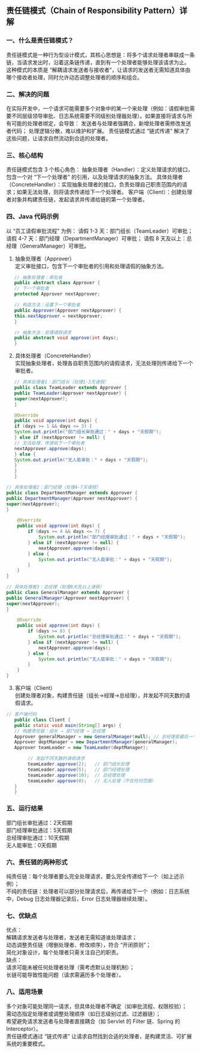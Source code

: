 ## 责任链模式（Chain of Responsibility Pattern）详解
### 一、什么是责任链模式？
责任链模式是一种行为型设计模式，其核心思想是：将多个请求处理者串联成一条链，当请求发出时，沿着这条链传递，直到有一个处理者能够处理该请求为止。
这种模式的本质是 “解耦请求发送者与接收者”，让请求的发送者无需知道具体由哪个接收者处理，同时允许动态调整处理者的顺序和组合。
### 二、解决的问题
在实际开发中，一个请求可能需要多个对象中的某一个来处理（例如：请假审批需要不同层级领导审批、日志系统需要不同级别处理器处理）。如果直接将请求与所有可能的处理者绑定，会导致：
发送者与处理者强耦合，新增处理者需修改发送者代码；
处理逻辑分散，难以维护和扩展。
责任链模式通过 “链式传递” 解决了这些问题，让请求自然流动到合适的处理者。
### 三、核心结构
责任链模式包含 3 个核心角色：
抽象处理者（Handler）：定义处理请求的接口，包含一个对 “下一个处理者” 的引用，以及处理请求的抽象方法。
具体处理者（ConcreteHandler）：实现抽象处理者的接口，负责处理自己职责范围内的请求；如果无法处理，则将请求传递给下一个处理者。
客户端（Client）：创建处理者对象并构建责任链，发起请求并传递给链的第一个处理者。
### 四、Java 代码示例
以 “员工请假审批流程” 为例：
请假 1-3 天：部门组长（TeamLeader）可审批；
请假 4-7 天：部门经理（DepartmentManager）可审批；
请假 8 天及以上：总经理（GeneralManager）可审批。
1. 抽象处理者（Approver）  
   定义审批接口，包含下一个审批者的引用和处理请假的抽象方法。  
```java
   // 抽象处理者：审批者
   public abstract class Approver {
   // 下一个审批者
   protected Approver nextApprover;

   // 构造方法：设置下一个审批者
   public Approver(Approver nextApprover) {
   this.nextApprover = nextApprover;
   }

   // 抽象方法：处理请假请求
   public abstract void approve(int days);
   }
```
2. 具体处理者（ConcreteHandler）  
   实现抽象处理者，处理各自职责范围内的请假请求，无法处理则传递给下一个审批者。  
```java
   // 具体处理者1：部门组长（处理1-3天请假）
   public class TeamLeader extends Approver {
   public TeamLeader(Approver nextApprover) {
   super(nextApprover);
   }

   @Override
   public void approve(int days) {
   if (days >= 1 && days <= 3) {
   System.out.println("部门组长审批通过：" + days + "天假期");
   } else if (nextApprover != null) {
   // 无法处理，传递给下一个审批者
   nextApprover.approve(days);
   } else {
   System.out.println("无人能审批：" + days + "天假期");
   }
   }
   }

// 具体处理者2：部门经理（处理4-7天请假）
public class DepartmentManager extends Approver {
public DepartmentManager(Approver nextApprover) {
super(nextApprover);
}

    @Override
    public void approve(int days) {
        if (days >= 4 && days <= 7) {
            System.out.println("部门经理审批通过：" + days + "天假期");
        } else if (nextApprover != null) {
            nextApprover.approve(days);
        } else {
            System.out.println("无人能审批：" + days + "天假期");
        }
    }
}

// 具体处理者3：总经理（处理8天及以上请假）
public class GeneralManager extends Approver {
public GeneralManager(Approver nextApprover) {
super(nextApprover);
}

    @Override
    public void approve(int days) {
        if (days >= 8) {
            System.out.println("总经理审批通过：" + days + "天假期");
        } else if (nextApprover != null) {
            nextApprover.approve(days);
        } else {
            System.out.println("无人能审批：" + days + "天假期");
        }
    }
}
```
3. 客户端（Client）  
   创建处理者对象，构建责任链（组长→经理→总经理），并发起不同天数的请假请求。  
```java
// 客户端代码
   public class Client {
   public static void main(String[] args) {
   // 构建责任链：组长 → 部门经理 → 总经理
   Approver generalManager = new GeneralManager(null); // 总经理是最后一个审批者，无下家
   Approver deptManager = new DepartmentManager(generalManager);
   Approver teamLeader = new TeamLeader(deptManager);

        // 发起不同天数的请假请求
        teamLeader.approve(2);   // 部门组长处理
        teamLeader.approve(5);   // 部门经理处理
        teamLeader.approve(10);  // 总经理处理
        teamLeader.approve(0);   // 无人处理（不在任何范围）
   }
   }
```
### 五、运行结果  
部门组长审批通过：2天假期  
部门经理审批通过：5天假期  
总经理审批通过：10天假期  
无人能审批：0天假期  

### 六、责任链的两种形式  
纯责任链：每个处理者要么完全处理请求，要么完全传递给下一个（如上述示例）；  
不纯的责任链：处理者可以部分处理请求后，再传递给下一个（例如：日志系统中，Debug 日志处理器记录后，Error 日志处理器继续处理）。  
### 七、优缺点  
优点：  
解耦请求发送者与处理者，发送者无需知道谁处理请求；  
动态调整责任链（增删处理者、修改顺序），符合 “开闭原则”；  
简化对象设计，每个处理者只需关注自己的职责。  
缺点：  
请求可能未被任何处理者处理（需考虑默认处理机制）；  
长链可能导致性能问题（请求需遍历多个处理者）。  
### 八、适用场景  
多个对象可能处理同一请求，但具体处理者不确定（如审批流程、权限校验）；  
需动态指定处理者或调整处理顺序（如日志级别过滤、过滤器链）；  
希望避免请求发送者与处理者直接耦合（如 Servlet 的 Filter 链、Spring 的 Interceptor）。  
责任链模式通过 “链式传递” 让请求自然找到合适的处理者，是构建灵活、可扩展系统的重要模式。  